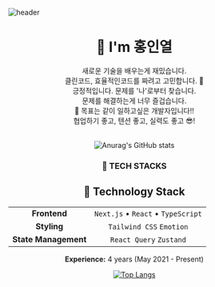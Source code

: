 ![header](https://capsule-render.vercel.app/api?height=100&type=waving&color=0:9ADCFF,100:FFF89A&section=header&&fontSize=40&fontAlignY=28)

<h1 align='center'>👋 I'm 홍인열</h1>
<div align="center">
  <div> 새로운 기술을 배우는게 재밌습니다. </div>
  <div> 클린코드, 효율적인코드를 짜려고 고민합니다. 🤔 </div>
  <div> 긍정적입니다. 문제를 '나'로부터 찾습니다. </div>
  <div> 문제를 해결하는게 너무 즐겁습니다. </div>
  <div> 🤩 목표는 같이 일하고싶은 개발자입니다!! </div>
  <div> 협업하기 좋고, 텐션 좋고, 실력도 좋고 😎! </div>
<div> 

  <br/>
  
![Anurag's GitHub stats](https://github-readme-stats.vercel.app/api?username=hinyc&show_icons=true&title_color=E6D5B8&text_color=F0A500&icon_color=1B1A17)
  
  <h3> 👀 TECH STACKS </h3> 

<div align="center">
  <h2>🚀 Technology Stack</h2>
  <table>
    <tr>
      <td align="center"><strong>Frontend</strong></td>
      <td align="center">
        <code>Next.js</code> •
        <code>React</code> •
        <code>TypeScript</code>
      </td>
    </tr>
    <tr>
      <td align="center"><strong>Styling</strong></td>
      <td align="center">
        <code>Tailwind CSS</code>
        <code>Emotion</code>
      </td>
    </tr>
    <tr>
      <td align="center"><strong>State Management</strong></td>
      <td align="center">
        <code>React Query</code>
        <code>Zustand</code>
      </td>
    </tr>
  </table>
</div>

<p>
    <b>Experience:</b> <span id="years-experience">4</span> years (<span id="start-date">May 2021</span> - Present)
  </p>



  

 
[![Top Langs](https://github-readme-stats.vercel.app/api/top-langs/?username=anuraghazra&layout=compact&hide=GLSL&langs_count=4)](https://github.com/hinyc/github-readme-stats)

  
 
